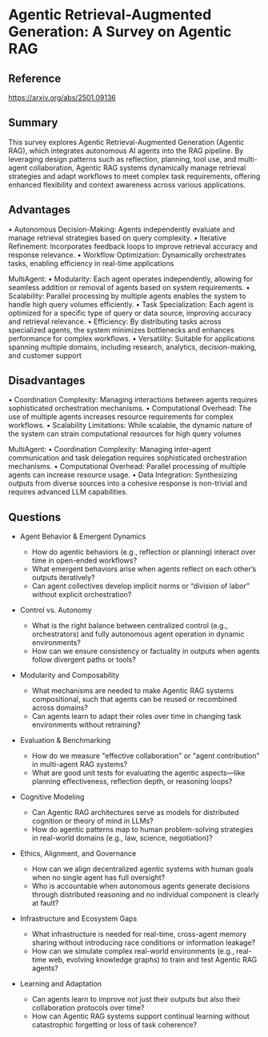 # Agentic Retrieval-Augmented Generation: A Survey on Agentic RAG
## Reference
https://arxiv.org/abs/2501.09136

## Summary

This survey explores Agentic Retrieval-Augmented Generation (Agentic RAG), which integrates autonomous AI agents into the RAG pipeline. By leveraging design patterns such as reflection, planning, tool use, and multi-agent collaboration, Agentic RAG systems dynamically manage retrieval strategies and adapt workflows to meet complex task requirements, offering enhanced flexibility and context awareness across various applications.

## Advantages

• Autonomous Decision-Making:
	Agents independently evaluate and manage retrieval strategies based on query complexity.
• Iterative Refinement:
	Incorporates feedback loops to improve retrieval accuracy and response relevance.
• Workflow Optimization:
	Dynamically orchestrates tasks, enabling efficiency in real-time applications

MultiAgent:
• Modularity: 
	Each agent operates independently, allowing for seamless addition or removal of agents based on system requirements.
• Scalability: 
	Parallel processing by multiple agents enables the system to handle high query volumes efficiently.
• Task Specialization:
	Each agent is optimized for a specific type of query or data source, improving accuracy and retrieval relevance.
• Efficiency:
	By distributing tasks across specialized agents, the system minimizes bottlenecks and enhances performance for complex workflows.
• Versatility:
	Suitable for applications spanning multiple domains, including research, analytics, decision-making, and customer support

## Disadvantages

• Coordination Complexity:
	Managing interactions between agents requires sophisticated orchestration mechanisms.
• Computational Overhead:
	The use of multiple agents increases resource requirements for complex workflows.
• Scalability Limitations:
	While scalable, the dynamic nature of the system can strain computational resources for high query volumes

MultiAgent:
• Coordination Complexity:
	Managing inter-agent communication and task delegation requires sophisticated orchestration mechanisms.
• Computational Overhead:
	Parallel processing of multiple agents can increase resource usage.
• Data Integration:
	Synthesizing outputs from diverse sources into a cohesive response is non-trivial and requires advanced LLM capabilities.

## Questions

- Agent Behavior & Emergent Dynamics
	- How do agentic behaviors (e.g., reflection or planning) interact over time in open-ended workflows?
	- What emergent behaviors arise when agents reflect on each other’s outputs iteratively?
	- Can agent collectives develop implicit norms or “division of labor” without explicit orchestration?

- Control vs. Autonomy
	- What is the right balance between centralized control (e.g., orchestrators) and fully autonomous agent operation in dynamic environments?
	- How can we ensure consistency or factuality in outputs when agents follow divergent paths or tools?
    
- Modularity and Composability
	- What mechanisms are needed to make Agentic RAG systems compositional, such that agents can be reused or recombined across domains?
	- Can agents learn to adapt their roles over time in changing task environments without retraining?
	    
- Evaluation & Benchmarking
	- How do we measure "effective collaboration" or "agent contribution" in multi-agent RAG systems?
	- What are good unit tests for evaluating the agentic aspects—like planning effectiveness, reflection depth, or reasoning loops?
    
- Cognitive Modeling
	- Can Agentic RAG architectures serve as models for distributed cognition or theory of mind in LLMs?
	- How do agentic patterns map to human problem-solving strategies in real-world domains (e.g., law, science, negotiation)?
    
- Ethics, Alignment, and Governance
	- How can we align decentralized agentic systems with human goals when no single agent has full oversight?
	- Who is accountable when autonomous agents generate decisions through distributed reasoning and no individual component is clearly at fault?
    
- Infrastructure and Ecosystem Gaps
	- What infrastructure is needed for real-time, cross-agent memory sharing without introducing race conditions or information leakage?
	- How can we simulate complex real-world environments (e.g., real-time web, evolving knowledge graphs) to train and test Agentic RAG agents?
    
- Learning and Adaptation
	- Can agents learn to improve not just their outputs but also their collaboration protocols over time?
	- How can Agentic RAG systems support continual learning without catastrophic forgetting or loss of task coherence?
